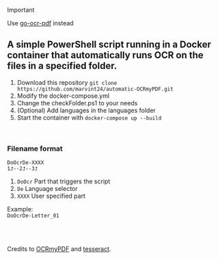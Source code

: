 > [!IMPORTANT]
> Use [go-ocr-pdf](https://github.com/marvint24/go-ocr-pdf) instead

## A simple PowerShell script running in a Docker container that automatically runs OCR on the files in a specified folder.

1. Download this repository `git clone https://github.com/marvint24/automatic-OCRmyPDF.git`
2. Modify the docker-compose.yml
3. Change the checkFolder.ps1 to your needs
4. (Optional) Add languages in the languages folder
5. Start the container with `docker-compose up --build`

<br/>

### Filename format
`DoOcrDe-XXXX`  
`1⮥--2⮥--3⮥`

1. `DoOcr` Part that triggers the script  
2. `De` Language selector  
3. `XXXX` User specified part  

Example:  
`DoOcrDe-Letter_01`

<br/>
<br/>

Credits to [OCRmyPDF](https://github.com/ocrmypdf/OCRmyPDF) and [tesseract](https://github.com/tesseract-ocr/tesseract).
